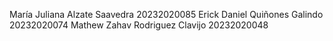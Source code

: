 María Juliana Alzate Saavedra 20232020085
Erick Daniel Quiñones Galindo 20232020074
Mathew Zahav Rodriguez Clavijo 20232020048
